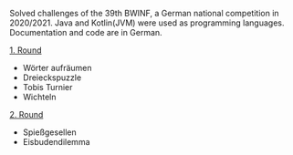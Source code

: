 Solved challenges of the 39th BWINF, a German national competition in 2020/2021.
Java and Kotlin(JVM) were used as programming languages.
Documentation and code are in German.

[1. Round](https://bwinf.de/fileadmin/bundeswettbewerb/39/Bundeswettbewerb-Aufgabenblatt.pdf)
- Wörter aufräumen
- Dreieckspuzzle
- Tobis Turnier
- Wichteln

[2. Round](https://bwinf.de/fileadmin/bundeswettbewerb/39/aufgaben392.pdf)
- Spießgesellen
- Eisbudendilemma